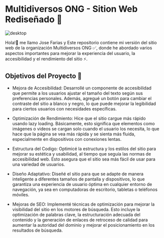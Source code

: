 # Multidiversos ONG - Sition Web Rediseñado 🚀 
![desktop](https://github.com/Glitzypanic/multidiversos-ong/assets/133188693/10747046-3f2a-46a1-9e04-0a6109f7de4c)

Hola!👋 me llamo Jose Farias y Este repositorio contiene mi versión del sitio web de la organización Multidiversos ONG ✅, donde he abordado varios aspectos importantes para mejorar la experiencia del usuario, la accesibilidad y el rendimiento del sitio ⚡.

## Objetivos del Proyecto 🎯

- Mejora de Accesibilidad: Desarrollé un componente de accesibilidad que permite a los usuarios ajustar el tamaño del texto según sus preferencias personales. Además, agregué un botón para cambiar el contraste del sitio a blanco y negro, lo que puede mejorar la legibilidad para ciertos usuarios con necesidades específicas.

- Optimización de Rendimiento:
Hice que el sitio cargue más rápido usando lazy loading. Básicamente, esto significa que elementos como imágenes o videos se cargan solo cuando el usuario los necesita, lo que hace que la página se vea más rápida y se sienta más fluida, especialmente en dispositivos con conexiones lentas.

- Estructura del Codigo: Optimicé la estructura y los estilos del sitio para mejorar su estética y usabilidad, al tiempo que seguía las normas de accesibilidad web. Esto asegura que el sitio sea más fácil de usar para una variedad de usuarios.

- Diseño Adaptativo: Diseñé el sitio para que se adapte de manera inteligente a diferentes tamaños de pantalla y dispositivos, lo que garantiza una experiencia de usuario óptima en cualquier entorno de navegación, ya sea en computadoras de escritorio, tabletas o teléfonos móviles.

- Mejoras de SEO: Implementé técnicas de optimización para mejorar la visibilidad del sitio en los motores de búsqueda. Esto incluye la optimización de palabras clave, la estructuración adecuada del contenido y la generación de enlaces de retroceso de calidad para aumentar la autoridad del dominio y mejorar el posicionamiento en los resultados de búsqueda.
